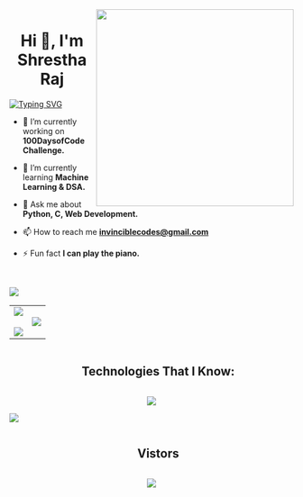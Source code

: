 <img align="right" width="350" height="350" src="https://github.com/shresthacodes/shresthacodes/assets/138806766/76283b1a-2f0c-491e-b12e-f31b8b9eb83b">
<table align ="right">


<h1 align="center">Hi 👋, I'm Shrestha Raj</h1>
<a href="https://git.io/typing-svg"><img src="https://readme-typing-svg.demolab.com?font=Fira+Code&size=18&pause=1000&color=38F3F7&center=true&vCenter=true&width=435&lines=Welcome+to+my+GitHub!;I'm+a+Tech+enthusiast+%26+ML+researcher." alt="Typing SVG" /></a>


- 🔭 I’m currently working on **100DaysofCode Challenge.**

- 🌱 I’m currently learning **Machine Learning & DSA.**

- 💬 Ask me about **Python, C, Web Development.**

- 📫 How to reach me **invinciblecodes@gmail.com**

- ⚡ Fun fact **I can play the piano.**

  
</table>

<img src="https://user-images.githubusercontent.com/73097560/115834477-dbab4500-a447-11eb-908a-139a6edaec5c.gif">
<!--git stats-->

<table align="center">
<tr border="none">
<td width="50%" align="center">
  
  <img  align="center"  src="https://streak-stats.demolab.com?user=shresthacodes&theme=dark-smoky&exclude_days=Sat" />
  <br></br>
  <img src="https://github-readme-stats.vercel.app/api?username=shresthacodes&theme=graywhite&show_icons=true"/>
</td>

<td width="50%" align="center">

  <img  align="center"  src="https://github-readme-stats.vercel.app/api/top-langs/?username=shresthacodes&langs_count=8"/>
  
  </td>
</tr>
</table>
  <!-- h1 with the border-->
<div id="user-content-toc">
  <ul align="center">
    <summary><h2 style="display: inline-block">Technologies That I Know:</h2></summary>
  </ul>

</div>
<!-- tech stack section -->
<p align="center">
  <a href="https://skillicons.dev">
    <img src="https://skillicons.dev/icons?i=py,c,java,html,css,js,git" /><br>
  </a>
</p>
<img src="https://user-images.githubusercontent.com/73097560/115834477-dbab4500-a447-11eb-908a-139a6edaec5c.gif">
<p>
  <div id="user-content-toc">
  <ul align="center">
    <summary><h2 style="display: inline-block">Vistors</h2></summary>
  </ul>
</div>
  <p align="center">
  <img align="center" src="https://profile-counter.glitch.me/shresthacodes/count.svg" />
</p>

